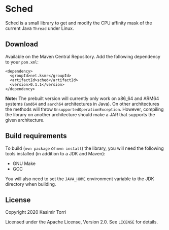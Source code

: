 # Sched

Sched is a small library to get and modify the CPU affinity mask of the current Java `Thread` under Linux.

## Download

Available on the Maven Central Repository. Add the following dependency to your `pom.xml`:

    <dependency>
      <groupId>net.ksmr</groupId>
      <artifactId>sched</artifactId>
      <version>0.1.1</version>
    </dependency>

**Note:** The prebuilt version will currently only work on x86_64 and ARM64 systems (`amd64` and `aarch64` architectures in Java). On other architectures the methods will throw `UnsupportedOperationException`. However, compiling the library on another architecture should make a JAR that supports the given architecture.

## Build requirements

To build (`mvn package` or `mvn install`) the library, you will need the following tools installed (in addition to a JDK and Maven):

* GNU Make
* GCC

You will also need to set the `JAVA_HOME` environment variable to the JDK directory when building.

## License

Copyright 2020 Kasimir Torri

Licensed under the Apache License, Version 2.0. See `LICENSE` for details.
